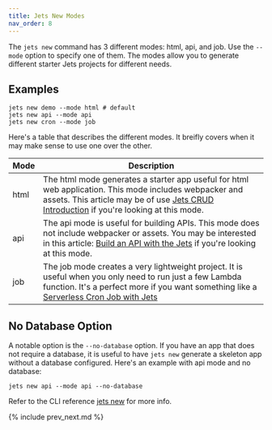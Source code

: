 ```yaml
---
title: Jets New Modes
nav_order: 8
---
```


The `jets new` command has 3 different modes: html, api, and job. Use the `--mode` option to specify one of them.  The modes allow you to generate different starter Jets projects for different needs.

## Examples

    jets new demo --mode html # default
    jets new api --mode api
    jets new cron --mode job

Here's a table that describes the different modes. It breifly covers when it may make sense to use one over the other. 

Mode | Description
--- | ---
html | The html mode generates a starter app useful for html web application. This mode includes webpacker and assets. This article may be of use [Jets CRUD Introduction](https://blog.boltops.com/2018/09/07/jets-tutorial-crud-app-introduction-part-1) if you're looking at this mode.
api | The api mode is useful for building APIs. This mode does not include webpacker or assets.  You may be interested in this article: [Build an API with the Jets](https://blog.boltops.com/2019/01/13/build-an-api-service-with-jets-ruby-serverless-framework) if you're looking at this mode.
job | The job mode creates a very lightweight project. It is useful when you only need to run just a few Lambda function. It's a perfect more if you want something like a [Serverless Cron Job with Jets](https://blog.boltops.com/2019/01/03/serverless-ruby-cron-jobs-with-jets-route53-backup)

## No Database Option

A notable option is the `--no-database` option.  If you have an app that does not require a database, it is useful to have `jets new` generate a skeleton app without a database configured.  Here's an example with api mode and no database:

    jets new api --mode api --no-database
    
Refer to the CLI reference [jets new](http://rubyonjets.com/reference/jets-new/) for more info.

{% include prev_next.md %}
